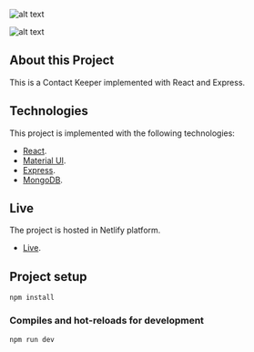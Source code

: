 ![alt text](https://github.com/zisispa/contact-keeper/blob/master/contact-keeper-dashboard.PNG?raw=true)

![alt text](https://github.com/zisispa/contact-keeper/blob/master/contact-keeper-dashboard.PNG?raw=true)

## About this Project

This is a Contact Keeper implemented with React and Express.

## Technologies

This project is implemented with the following technologies:

- [React](https://reactjs.org/).
- [Material UI](https://material-ui.com/).
- [Express](https://expressjs.com/).
- [MongoDB](https://www.mongodb.com/).

## Live

The project is hosted in Netlify platform.

- [Live]().

## Project setup

```
npm install
```

### Compiles and hot-reloads for development

```
npm run dev
```
